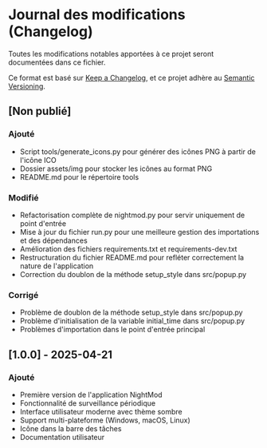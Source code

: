 # Journal des modifications (Changelog)

Toutes les modifications notables apportées à ce projet seront documentées dans ce fichier.

Ce format est basé sur [Keep a Changelog](https://keepachangelog.com/fr/1.0.0/),
et ce projet adhère au [Semantic Versioning](https://semver.org/spec/v2.0.0.html).

## [Non publié]

### Ajouté
- Script tools/generate_icons.py pour générer des icônes PNG à partir de l'icône ICO
- Dossier assets/img pour stocker les icônes au format PNG
- README.md pour le répertoire tools

### Modifié
- Refactorisation complète de nightmod.py pour servir uniquement de point d'entrée
- Mise à jour du fichier run.py pour une meilleure gestion des importations et des dépendances
- Amélioration des fichiers requirements.txt et requirements-dev.txt
- Restructuration du fichier README.md pour refléter correctement la nature de l'application
- Correction du doublon de la méthode setup_style dans src/popup.py

### Corrigé
- Problème de doublon de la méthode setup_style dans src/popup.py
- Problème d'initialisation de la variable initial_time dans src/popup.py
- Problèmes d'importation dans le point d'entrée principal

## [1.0.0] - 2025-04-21
### Ajouté
- Première version de l'application NightMod
- Fonctionnalité de surveillance périodique
- Interface utilisateur moderne avec thème sombre
- Support multi-plateforme (Windows, macOS, Linux)
- Icône dans la barre des tâches
- Documentation utilisateur
